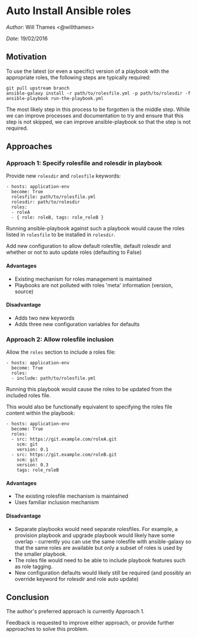 # Auto Install Ansible roles

*Author*: Will Thames <@willthames>

*Date*: 19/02/2016

## Motivation

To use the latest (or even a specific) version of a playbook with the
appropriate roles, the following steps are typically required:

```
git pull upstream branch
ansible-galaxy install -r path/to/rolesfile.yml -p path/to/rolesdir -f
ansible-playbook run-the-playbook.yml
```

The most likely step in this process to be forgotten is the middle step. While
we can improve processes and documentation to try and ensure that this step is
not skipped, we can improve ansible-playbook so that the step is not required.

## Approaches

### Approach 1: Specify rolesfile and rolesdir in playbook

Provide new `rolesdir` and `rolesfile` keywords:

```
- hosts: application-env
  become: True
  rolesfile: path/to/rolesfile.yml
  rolesdir: path/to/rolesdir
  roles:
  - roleA
  - { role: roleB, tags: role_roleB }
```

Running ansible-playbook against such a playbook would cause the roles listed in
`rolesfile` to be installed in `rolesdir`.

Add new configuration to allow default rolesfile, default rolesdir and
whether or not to auto update roles (defaulting to False)

#### Advantages

- Existing mechanism for roles management is maintained
- Playbooks are not polluted with roles 'meta' information (version, source)

#### Disadvantage

- Adds two new keywords
- Adds three new configuration variables for defaults

### Approach 2: Allow rolesfile inclusion

Allow the `roles` section to include a roles file:

```
- hosts: application-env
  become: True
  roles:
  - include: path/to/rolesfile.yml
```

Running this playbook would cause the roles to be updated from the included
roles file.

This would also be functionally equivalent to specifying the roles file
content within the playbook:

```
- hosts: application-env
  become: True
  roles:
  - src: https://git.example.com/roleA.git
    scm: git
    version: 0.1
  - src: https://git.example.com/roleB.git
    scm: git
    version: 0.3
    tags: role_roleB
```

#### Advantages

- The existing rolesfile mechanism is maintained
- Uses familiar inclusion mechanism

#### Disadvantage

- Separate playbooks would need separate rolesfiles. For example, a provision
  playbook and upgrade playbook would likely have some overlap - currently
  you can use the same rolesfile with ansible-galaxy so that the same
  roles are available but only a subset of roles is used by the smaller
  playbook.
- The roles file would need to be able to include playbook features such
  as role tagging.
- New configuration defaults would likely still be required (and possibly
  an override keyword for rolesdir and role auto update)

## Conclusion

The author's preferred approach is currently Approach 1.

Feedback is requested to improve either approach, or provide further
approaches to solve this problem.
